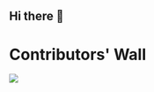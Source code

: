## Hi there 👋

<h1>Contributors' Wall</h1>
<img src="https://firebasestorage.googleapis.com/v0/b/contribuzz.appspot.com/o/walls%2Fgithub-gitignore.png?alt=media&token=34bdb1e6-7e79-4620-a254-42e55d289f81" />
<!--
**hemanth0525/hemanth0525** is a ✨ _special_ ✨ repository because its `README.md` (this file) appears on your GitHub profile.

Here are some ideas to get you started:

- 🔭 I’m currently working on ...
- 🌱 I’m currently learning ...
- 👯 I’m looking to collaborate on ...
- 🤔 I’m looking for help with ...
- 💬 Ask me about ...
- 📫 How to reach me: ...
- 😄 Pronouns: ...
- ⚡ Fun fact: ...
-->
